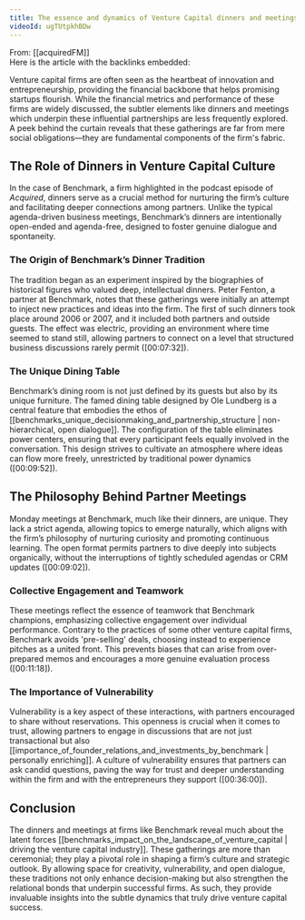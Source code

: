 ```yaml
---
title: The essence and dynamics of Venture Capital dinners and meetings
videoId: ugTUtpkhBDw
---
```


From: [[acquiredFM]] <br/> 
Here is the article with the backlinks embedded:

Venture capital firms are often seen as the heartbeat of innovation and entrepreneurship, providing the financial backbone that helps promising startups flourish. While the financial metrics and performance of these firms are widely discussed, the subtler elements like dinners and meetings which underpin these influential partnerships are less frequently explored. A peek behind the curtain reveals that these gatherings are far from mere social obligations—they are fundamental components of the firm's fabric.

## The Role of Dinners in Venture Capital Culture

In the case of Benchmark, a firm highlighted in the podcast episode of *Acquired*, dinners serve as a crucial method for nurturing the firm’s culture and facilitating deeper connections among partners. Unlike the typical agenda-driven business meetings, Benchmark’s dinners are intentionally open-ended and agenda-free, designed to foster genuine dialogue and spontaneity.

### The Origin of Benchmark’s Dinner Tradition

The tradition began as an experiment inspired by the biographies of historical figures who valued deep, intellectual dinners. Peter Fenton, a partner at Benchmark, notes that these gatherings were initially an attempt to inject new practices and ideas into the firm. The first of such dinners took place around 2006 or 2007, and it included both partners and outside guests. The effect was electric, providing an environment where time seemed to stand still, allowing partners to connect on a level that structured business discussions rarely permit (<a class="yt-timestamp" data-t="00:07:32">[00:07:32]</a>).

### The Unique Dining Table

Benchmark’s dining room is not just defined by its guests but also by its unique furniture. The famed dining table designed by Ole Lundberg is a central feature that embodies the ethos of [[benchmarks_unique_decisionmaking_and_partnership_structure | non-hierarchical, open dialogue]]. The configuration of the table eliminates power centers, ensuring that every participant feels equally involved in the conversation. This design strives to cultivate an atmosphere where ideas can flow more freely, unrestricted by traditional power dynamics (<a class="yt-timestamp" data-t="00:09:52">[00:09:52]</a>).

## The Philosophy Behind Partner Meetings

Monday meetings at Benchmark, much like their dinners, are unique. They lack a strict agenda, allowing topics to emerge naturally, which aligns with the firm’s philosophy of nurturing curiosity and promoting continuous learning. The open format permits partners to dive deeply into subjects organically, without the interruptions of tightly scheduled agendas or CRM updates (<a class="yt-timestamp" data-t="00:09:02">[00:09:02]</a>).

### Collective Engagement and Teamwork

These meetings reflect the essence of teamwork that Benchmark champions, emphasizing collective engagement over individual performance. Contrary to the practices of some other venture capital firms, Benchmark avoids 'pre-selling' deals, choosing instead to experience pitches as a united front. This prevents biases that can arise from over-prepared memos and encourages a more genuine evaluation process (<a class="yt-timestamp" data-t="00:11:18">[00:11:18]</a>).

### The Importance of Vulnerability

Vulnerability is a key aspect of these interactions, with partners encouraged to share without reservations. This openness is crucial when it comes to trust, allowing partners to engage in discussions that are not just transactional but also [[importance_of_founder_relations_and_investments_by_benchmark | personally enriching]]. A culture of vulnerability ensures that partners can ask candid questions, paving the way for trust and deeper understanding within the firm and with the entrepreneurs they support (<a class="yt-timestamp" data-t="00:36:00">[00:36:00]</a>).

## Conclusion

The dinners and meetings at firms like Benchmark reveal much about the latent forces [[benchmarks_impact_on_the_landscape_of_venture_capital | driving the venture capital industry]]. These gatherings are more than ceremonial; they play a pivotal role in shaping a firm’s culture and strategic outlook. By allowing space for creativity, vulnerability, and open dialogue, these traditions not only enhance decision-making but also strengthen the relational bonds that underpin successful firms. As such, they provide invaluable insights into the subtle dynamics that truly drive venture capital success.